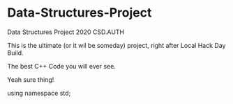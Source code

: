 # Data-Structures-Project
Data Structures Project 2020 CSD.AUTH

This is the ultimate (or it wil be someday) project, right after Local Hack Day Build.

The best C++ Code you will ever see.

Yeah sure thing!

using namespace std;
